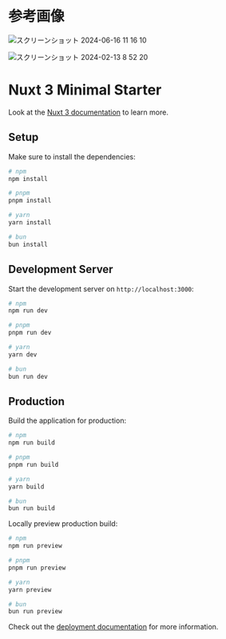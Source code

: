 # 参考画像

![スクリーンショット 2024-06-16 11 16 10](https://github.com/takumiuma/vue-menu/assets/136358705/0947dfc1-2b9a-4f01-b4b2-871f72d1b05d)


![スクリーンショット 2024-02-13 8 52 20](https://github.com/takumiuma/vue-menu/assets/136358705/1d579562-d803-4aaf-abfe-6ac6aacb246a)

# Nuxt 3 Minimal Starter

Look at the [Nuxt 3 documentation](https://nuxt.com/docs/getting-started/introduction) to learn more.

## Setup

Make sure to install the dependencies:

```bash
# npm
npm install

# pnpm
pnpm install

# yarn
yarn install

# bun
bun install
```

## Development Server

Start the development server on `http://localhost:3000`:

```bash
# npm
npm run dev

# pnpm
pnpm run dev

# yarn
yarn dev

# bun
bun run dev
```

## Production

Build the application for production:

```bash
# npm
npm run build

# pnpm
pnpm run build

# yarn
yarn build

# bun
bun run build
```

Locally preview production build:

```bash
# npm
npm run preview

# pnpm
pnpm run preview

# yarn
yarn preview

# bun
bun run preview
```

Check out the [deployment documentation](https://nuxt.com/docs/getting-started/deployment) for more information.
